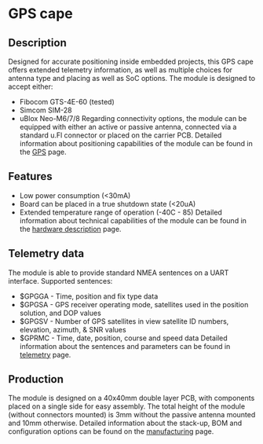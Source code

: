 # GPS cape 

## Description
 Designed for accurate positioning inside embedded projects, this GPS cape offers extended telemetry information, as well as multiple choices for antenna type and placing as well as SoC options.
 The module is designed to accept either:
  - Fibocom GTS-4E-60 (tested)
  - Simcom SIM-28
  - uBlox Neo-M6/7/8
 Regarding connectivity options, the module can be equipped with either an active or passive antenna, connected via a standard u.Fl connector or placed on the carrier PCB.
Detailed information about positioning capabilities of the module can be found in the [GPS](/doc/gps.md) page.

## Features
 - Low power consumption (<30mA)
 - Board can be placed in a true shutdown state (<20uA)
 - Extended temperature range of operation (-40C - 85)
 Detailed information about technical capabilities of the module can be found in the [hardware description](/doc/hardware.md) page.

## Telemetry data
 The module is able to provide standard NMEA sentences on a UART interface. Supported sentences:
 - $GPGGA - Time, position and fix type data
 - $GPGSA - GPS receiver operating mode, satellites used in the position solution, and DOP values
 - $GPGSV - Number of GPS satellites in view satellite ID numbers, elevation, azimuth, & SNR values
 - $GPRMC - Time, date, position, course and speed data
Detailed information about the sentences and parameters can be found in [telemetry](/doc/telemetry.md) page.

## Production
 The module is designed on a 40x40mm double layer PCB, with components placed on a single side for easy assembly.
 The total height of the module (without connectors mounted) is 3mm without the passive antenna mounted and 10mm otherwise.
 Detailed information about the stack-up, BOM and configuration options can be found on the [manufacturing](/doc/manufacturing.md) page.